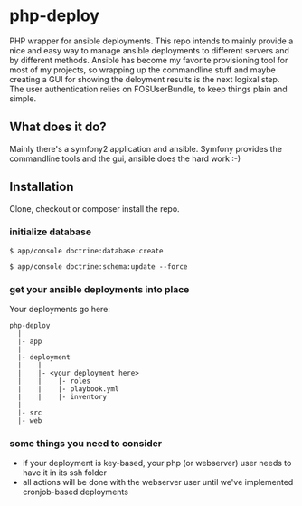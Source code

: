# php-deploy

PHP wrapper for ansible deployments.
This repo intends to mainly provide a nice and easy way to manage ansible deployments to different servers and by different methods.
Ansible has become my favorite provisioning tool for most of my projects, so wrapping up the commandline stuff and maybe creating a GUI for showing the deloyment results is the next logixal step.
The user authentication relies on FOSUserBundle, to keep things plain and simple. 

## What does it do?

Mainly there's a symfony2 application and ansible. Symfony provides the commandline tools and the gui, ansible does the hard work :-)

## Installation

Clone, checkout or composer install the repo.

### initialize database

```
$ app/console doctrine:database:create
```

```
$ app/console doctrine:schema:update --force
```
### get your ansible deployments into place

Your deployments go here:
```
php-deploy
  |
  |- app
  |
  |- deployment
  |    |
  |    |- <your deployment here>
  |    |    |- roles
  |    |    |- playbook.yml
  |    |    |- inventory
  |
  |- src
  |- web
```

### some things you need to consider

 * if your deployment is key-based, your php (or webserver) user needs to have it in its ssh folder
 * all actions will be done with the webserver user until we've implemented cronjob-based deployments
  
